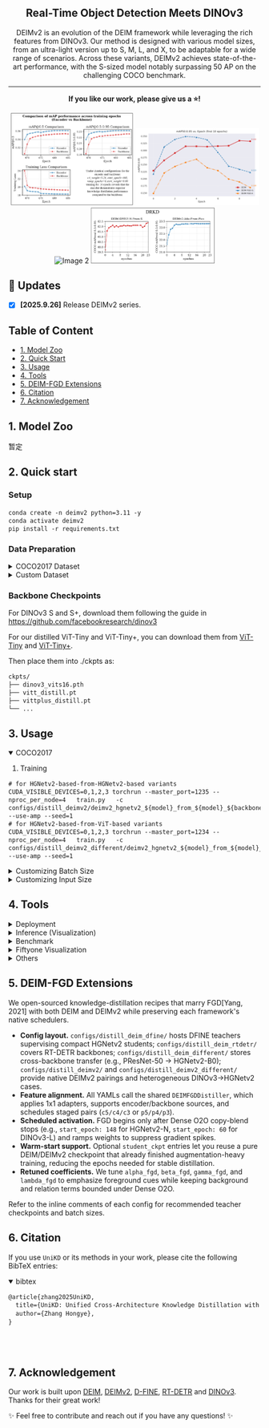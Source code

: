 <h2 align="center">
  Real-Time Object Detection Meets DINOv3
</h2>

<p align="center">
    DEIMv2 is an evolution of the DEIM framework while leveraging the rich features from DINOv3. Our method is designed with various model sizes, from an ultra-light version up to S, M, L, and X, to be adaptable for a wide range of scenarios. Across these variants, DEIMv2 achieves state-of-the-art performance, with the S-sized model notably surpassing 50 AP on the challenging COCO benchmark.
</p>

---

  

<p align="center">
<strong>If you like our work, please give us a ⭐!</strong>
</p>


<p align="center">
  <img src="./figures/encoder_vs_backbone.png" alt="Image 1" width="49%">
  <img src="./figures/DEIM-FGD-conflict.png" alt="Image 2" width="49%">
  <img src="./figures/Atto-Pico_vs_Atto-Dinov3-S" alt="Image 2" width="49%">
  <img src="./figures/Atto-S_vs_Atto-Pico.png" alt="Image 2" width="49%">

</p>

</details>

 
  
## 🚀 Updates
- [x] **\[2025.9.26\]** Release DEIMv2 series.

## Table of Content
* [1. Model Zoo](#1-model-zoo)
* [2. Quick Start](#2-quick-start)
* [3. Usage](#3-usage)
* [4. Tools](#4-tools)
* [5. DEIM-FGD Extensions](#5-deim-fgd-extensions)
* [6. Citation](#6-citation)
* [7. Acknowledgement](#7-acknowledgement)
  
  
## 1. Model Zoo
暂定




## 2. Quick start

### Setup

```shell
conda create -n deimv2 python=3.11 -y
conda activate deimv2
pip install -r requirements.txt
```


### Data Preparation

<details>
<summary> COCO2017 Dataset </summary>

1. Download COCO2017 from [OpenDataLab](https://opendatalab.com/OpenDataLab/COCO_2017) or [COCO](https://cocodataset.org/#download).
1. Modify paths in [coco_detection.yml](./configs/dataset/coco_detection.yml)

    ```yaml
    train_dataloader:
        img_folder: /data/COCO2017/train2017/
        ann_file: /data/COCO2017/annotations/instances_train2017.json
    val_dataloader:
        img_folder: /data/COCO2017/val2017/
        ann_file: /data/COCO2017/annotations/instances_val2017.json
    ```

</details>

<details>
<summary>Custom Dataset</summary>

To train on your custom dataset, you need to organize it in the COCO format. Follow the steps below to prepare your dataset:

1. **Set `remap_mscoco_category` to `False`:**

    This prevents the automatic remapping of category IDs to match the MSCOCO categories.

    ```yaml
    remap_mscoco_category: False
    ```

2. **Organize Images:**

    Structure your dataset directories as follows:

    ```shell
    dataset/
    ├── images/
    │   ├── train/
    │   │   ├── image1.jpg
    │   │   ├── image2.jpg
    │   │   └── ...
    │   ├── val/
    │   │   ├── image1.jpg
    │   │   ├── image2.jpg
    │   │   └── ...
    └── annotations/
        ├── instances_train.json
        ├── instances_val.json
        └── ...
    ```

    - **`images/train/`**: Contains all training images.
    - **`images/val/`**: Contains all validation images.
    - **`annotations/`**: Contains COCO-formatted annotation files.

3. **Convert Annotations to COCO Format:**

    If your annotations are not already in COCO format, you'll need to convert them. You can use the following Python script as a reference or utilize existing tools:

    ```python
    import json

    def convert_to_coco(input_annotations, output_annotations):
        # Implement conversion logic here
        pass

    if __name__ == "__main__":
        convert_to_coco('path/to/your_annotations.json', 'dataset/annotations/instances_train.json')
    ```

4. **Update Configuration Files:**

    Modify your [custom_detection.yml](./configs/dataset/custom_detection.yml).

    ```yaml
    task: detection

    evaluator:
      type: CocoEvaluator
      iou_types: ['bbox', ]

    num_classes: 123 # your dataset classes
    remap_mscoco_category: False

    train_dataloader:
      type: DataLoader
      dataset:
        type: CocoDetection
        img_folder: /data/yourdataset/train
        ann_file: /data/yourdataset/train/train.json
        return_masks: False
        transforms:
          type: Compose
          ops: ~
      shuffle: True
      num_workers: 4
      drop_last: True
      collate_fn:
        type: BatchImageCollateFunction

    val_dataloader:
      type: DataLoader
      dataset:
        type: CocoDetection
        img_folder: /data/yourdataset/val
        ann_file: /data/yourdataset/val/ann.json
        return_masks: False
        transforms:
          type: Compose
          ops: ~
      shuffle: False
      num_workers: 4
      drop_last: False
      collate_fn:
        type: BatchImageCollateFunction
    ```

</details>

### Backbone Checkpoints

For DINOv3 S and S+, download them following the guide in https://github.com/facebookresearch/dinov3

For our distilled ViT-Tiny and ViT-Tiny+, you can download them from [ViT-Tiny](https://drive.google.com/file/d/1YMTq_woOLjAcZnHSYNTsNg7f0ahj5LPs/view?usp=sharing) and [ViT-Tiny+](https://drive.google.com/file/d/1COHfjzq5KfnEaXTluVGEOMdhpuVcG6Jt/view?usp=sharing).

Then place them into ./ckpts as:

```shell
ckpts/
├── dinov3_vits16.pth
├── vitt_distill.pt
├── vittplus_distill.pt
└── ...
```


## 3. Usage
<details open>
<summary> COCO2017 </summary>

1. Training
```shell
# for HGNetv2-based-from-HGNetv2-based variants
CUDA_VISIBLE_DEVICES=0,1,2,3 torchrun --master_port=1235 --nproc_per_node=4   train.py   -c configs/distill_deimv2/deimv2_hgnetv2_${model}_from_${model}_${backbone/encoder}_distill.yml   --use-amp --seed=1
# for HGNetv2-based-from-ViT-based variants
CUDA_VISIBLE_DEVICES=0,1,2,3 torchrun --master_port=1234 --nproc_per_node=4   train.py   -c configs/distill_deimv2_different/deimv2_hgnetv2_${model}_from_${model}_${backbone/encoder}_distill.yml   --use-amp --seed=1
```

<details>
<summary> Customizing Batch Size </summary>

For example, if you want to double the total batch size when training D-FINE-L on COCO2017, here are the steps you should follow:

1. **Modify your [dataloader.yml](./configs/base/dataloader.yml)** to increase the `total_batch_size`:

    ```yaml
    train_dataloader:
        total_batch_size: 64  # Previously it was 32, now doubled
    ```

2. **Modify your [deim_hgnetv2_l_coco.yml](./configs/deim_dfine/deim_hgnetv2_l_coco.yml)**. Here’s how the key parameters should be adjusted:

    ```yaml
    optimizer:
    type: AdamW
    params:
        -
        params: '^(?=.*backbone)(?!.*norm|bn).*$'
        lr: 0.000025  # doubled, linear scaling law
        -
        params: '^(?=.*(?:encoder|decoder))(?=.*(?:norm|bn)).*$'
        weight_decay: 0.

    lr: 0.0005  # doubled, linear scaling law
    betas: [0.9, 0.999]
    weight_decay: 0.0001  # need a grid search

    ema:  # added EMA settings
        decay: 0.9998  # adjusted by 1 - (1 - decay) * 2
        warmups: 500  # halved

    lr_warmup_scheduler:
        warmup_duration: 250  # halved
    ```

</details>


<details>
<summary> Customizing Input Size </summary>

If you'd like to train **DEIM** on COCO2017 with an input size of 320x320, follow these steps:

1. **Modify your [dataloader.yml](./configs/base/dataloader.yml)**:

    ```yaml

    train_dataloader:
    dataset:
        transforms:
            ops:
                - {type: Resize, size: [320, 320], }
    collate_fn:
        base_size: 320
    dataset:
        transforms:
            ops:
                - {type: Resize, size: [320, 320], }
    ```

2. **Modify your [dfine_hgnetv2.yml](./configs/base/dfine_hgnetv2.yml)**:

    ```yaml
    eval_spatial_size: [320, 320]
    ```

</details>

## 4. Tools
<details>
<summary> Deployment </summary>

<!-- <summary>4. Export onnx </summary> -->
1. Setup
```shell
pip install onnx onnxsim
```

2. Export onnx
```shell
python tools/deployment/export_onnx.py --check -c configs/deimv2/deimv2_dinov3_${model}_coco.yml -r model.pth
```

3. Export [tensorrt](https://docs.nvidia.com/deeplearning/tensorrt/install-guide/index.html)
```shell
trtexec --onnx="model.onnx" --saveEngine="model.engine" --fp16
```

</details>

<details>
<summary> Inference (Visualization) </summary>


1. Setup
```shell
pip install -r tools/inference/requirements.txt
```


<!-- <summary>5. Inference </summary> -->
2. Inference (onnxruntime / tensorrt / torch)

Inference on images and videos is now supported.
```shell
python tools/inference/onnx_inf.py --onnx model.onnx --input image.jpg  # video.mp4
python tools/inference/trt_inf.py --trt model.engine --input image.jpg
python tools/inference/torch_inf.py -c configs/deimv2/deimv2_dinov3_${model}_coco.yml -r model.pth --input image.jpg --device cuda:0
```
</details>

<details>
<summary> Benchmark </summary>

1. Setup
```shell
pip install -r tools/benchmark/requirements.txt
```

<!-- <summary>6. Benchmark </summary> -->
2. Model FLOPs, MACs, and Params
```shell
python tools/benchmark/get_info.py -c configs/deimv2/deimv2_dinov3_${model}_coco.yml
```

2. TensorRT Latency
```shell
python tools/benchmark/trt_benchmark.py --COCO_dir path/to/COCO2017 --engine_dir model.engine
```
</details>

<details>
<summary> Fiftyone Visualization  </summary>

1. Setup
```shell
pip install fiftyone
```
4. Voxel51 Fiftyone Visualization ([fiftyone](https://github.com/voxel51/fiftyone))
```shell
python tools/visualization/fiftyone_vis.py -c configs/deimv2/deimv2_dinov3_${model}_coco.yml -r model.pth
```
</details>

<details>
<summary> Others </summary>

1. Auto Resume Training
```shell
bash reference/safe_training.sh
```

2. Converting Model Weights
```shell
python reference/convert_weight.py model.pth
```
</details>


## 5. DEIM-FGD Extensions
We open-sourced knowledge-distillation recipes that marry FGD[Yang, 2021] with both DEIM and DEIMv2 while preserving each framework's native schedulers.

- **Config layout.** `configs/distill_deim_dfine/` hosts DFINE teachers supervising compact HGNetv2 students; `configs/distill_deim_rtdetr/` covers RT-DETR backbones; `configs/distill_deim_different/` stores cross-backbone transfer (e.g., PResNet-50 -> HGNetv2-B0); `configs/distill_deimv2/` and `configs/distill_deimv2_different/` provide native DEIMv2 pairings and heterogeneous DINOv3->HGNetv2 cases.
- **Feature alignment.** All YAMLs call the shared `DEIMFGDDistiller`, which applies 1x1 adapters, supports encoder/backbone sources, and schedules staged pairs (`c5/c4/c3` or `p5/p4/p3`).
- **Scheduled activation.** FGD begins only after Dense O2O copy-blend stops (e.g., `start_epoch: 148` for HGNetv2-N, `start_epoch: 60` for DINOv3-L) and ramps weights to suppress gradient spikes.
- **Warm-start support.** Optional `student_ckpt` entries let you reuse a pure DEIM/DEIMv2 checkpoint that already finished augmentation-heavy training, reducing the epochs needed for stable distillation.
- **Retuned coefficients.** We tune `alpha_fgd`, `beta_fgd`, `gamma_fgd`, and `lambda_fgd` to emphasize foreground cues while keeping background and relation terms bounded under Dense O2O.

Refer to the inline comments of each config for recommended teacher checkpoints and batch sizes.

## 6. Citation
If you use `UniKD` or its methods in your work, please cite the following BibTeX entries:
<details open>
<summary> bibtex </summary>

```latex
@article{zhang2025UniKD,
  title={UniKD: Unified Cross-Architecture Knowledge Distillation with Warm-Start Scheduling for Real-Time DETR Models},
  author={Zhang Hongye},
}


  
```
</details>

## 7. Acknowledgement
Our work is built upon [DEIM](https://github.com/Intellindust-AI-Lab/DEIM), [DEIMv2](https://github.com/Intellindust-AI-Lab/DEIMv2), [D-FINE](https://github.com/Peterande/D-FINE), [RT-DETR](https://github.com/lyuwenyu/RT-DETR) and [DINOv3](https://github.com/facebookresearch/dinov3). Thanks for their great work!

✨ Feel free to contribute and reach out if you have any questions! ✨
